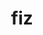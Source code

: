 ---
category: 3-letters
denotation: null
name: fiz
reference_link: https://www.etymonline.com/word/fiz
root_language: null
root_name: null
title: fiz
type: free
word_sums:
- respelling: fiz
  sum: 'Fiz + '
---
